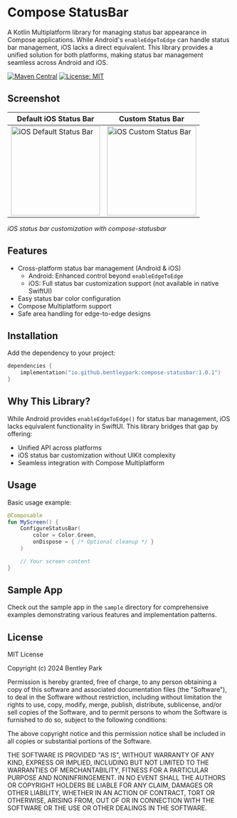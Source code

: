 # Compose StatusBar

A Kotlin Multiplatform library for managing status bar appearance in Compose applications. While
Android's `enableEdgeToEdge` can handle status bar management, iOS lacks a direct equivalent. This
library provides a unified solution for both platforms, making status bar management seamless across
Android and iOS.

[![Maven Central](https://img.shields.io/maven-central/v/io.github.bentleypark/compose-statusbar.svg?label=Maven%20Central)](https://central.sonatype.com/artifact/io.github.bentleypark/compose-statusbar)
[![License: MIT](https://img.shields.io/badge/License-MIT-yellow.svg)](https://opensource.org/licenses/MIT)

## Screenshot

| Default iOS Status Bar                                                                    | Custom Status Bar                                                                       |
|-------------------------------------------------------------------------------------------|-----------------------------------------------------------------------------------------|
| <img src=".github/screenshots/ios_default.png" alt="iOS Default Status Bar" width="200"/> | <img src=".github/screenshots/ios_custom.png" alt="iOS Custom Status Bar" width="200"/> |

*iOS status bar customization with compose-statusbar*

## Features

- Cross-platform status bar management (Android & iOS)
    - Android: Enhanced control beyond `enableEdgeToEdge`
    - iOS: Full status bar customization support (not available in native SwiftUI)
- Easy status bar color configuration
- Compose Multiplatform support
- Safe area handling for edge-to-edge designs

## Installation

Add the dependency to your project:

```kotlin
dependencies {
    implementation("io.github.bentleypark:compose-statusbar:1.0.1")
}
```

## Why This Library?

While Android provides `enableEdgeToEdge()` for status bar management, iOS lacks equivalent
functionality in SwiftUI. This library bridges that gap by offering:

- Unified API across platforms
- iOS status bar customization without UIKit complexity
- Seamless integration with Compose Multiplatform

## Usage

Basic usage example:

```kotlin
@Composable
fun MyScreen() {
    ConfigureStatusBar(
        color = Color.Green,
        onDispose = { /* Optional cleanup */ }
    )

    // Your screen content
}
```

## Sample App

Check out the sample app in the `sample` directory for comprehensive examples demonstrating various
features and implementation patterns.

## License

MIT License

Copyright (c) 2024 Bentley Park

Permission is hereby granted, free of charge, to any person obtaining a copy
of this software and associated documentation files (the "Software"), to deal
in the Software without restriction, including without limitation the rights
to use, copy, modify, merge, publish, distribute, sublicense, and/or sell
copies of the Software, and to permit persons to whom the Software is
furnished to do so, subject to the following conditions:

The above copyright notice and this permission notice shall be included in all
copies or substantial portions of the Software.

THE SOFTWARE IS PROVIDED "AS IS", WITHOUT WARRANTY OF ANY KIND, EXPRESS OR
IMPLIED, INCLUDING BUT NOT LIMITED TO THE WARRANTIES OF MERCHANTABILITY,
FITNESS FOR A PARTICULAR PURPOSE AND NONINFRINGEMENT. IN NO EVENT SHALL THE
AUTHORS OR COPYRIGHT HOLDERS BE LIABLE FOR ANY CLAIM, DAMAGES OR OTHER
LIABILITY, WHETHER IN AN ACTION OF CONTRACT, TORT OR OTHERWISE, ARISING FROM,
OUT OF OR IN CONNECTION WITH THE SOFTWARE OR THE USE OR OTHER DEALINGS IN THE
SOFTWARE.